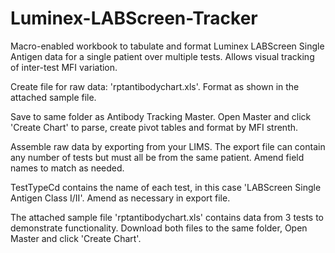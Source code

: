 # Luminex-LABScreen-Tracker
Macro-enabled workbook to tabulate and format Luminex LABScreen Single Antigen data for a single patient over multiple tests.  Allows visual tracking of inter-test MFI variation.

Create file for raw data: 'rptantibodychart.xls'.  Format as shown in the attached sample file.

Save to same folder as Antibody Tracking Master.  Open Master and click 'Create Chart' to parse, create pivot tables and format by MFI strenth.

Assemble raw data by exporting from your LIMS. The export file can contain any number of tests but must all be from the same patient.  Amend field names to match as needed.

TestTypeCd contains the name of each test, in this case 'LABScreen Single Antigen Class I/II'. Amend as necessary in export file.

The attached sample file 'rptantibodychart.xls' contains data from 3 tests to demonstrate functionality.  Download both files to the same folder, Open Master and click 'Create Chart'.
